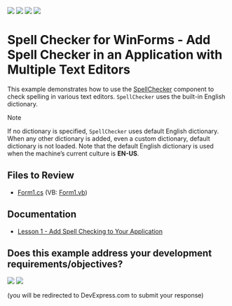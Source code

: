 <!-- default badges list -->
![](https://img.shields.io/endpoint?url=https://codecentral.devexpress.com/api/v1/VersionRange/128612547/24.2.1%2B)
[![](https://img.shields.io/badge/Open_in_DevExpress_Support_Center-FF7200?style=flat-square&logo=DevExpress&logoColor=white)](https://supportcenter.devexpress.com/ticket/details/T588203)
[![](https://img.shields.io/badge/📖_How_to_use_DevExpress_Examples-e9f6fc?style=flat-square)](https://docs.devexpress.com/GeneralInformation/403183)
[![](https://img.shields.io/badge/💬_Leave_Feedback-feecdd?style=flat-square)](#does-this-example-address-your-development-requirementsobjectives)
<!-- default badges end -->

# Spell Checker for WinForms - Add Spell Checker in an Application with Multiple Text Editors

This example demonstrates how to use the [SpellChecker](https://docs.devexpress.com/WindowsForms/DevExpress.XtraSpellChecker.SpellChecker) component to check spelling in various text editors. `SpellChecker` uses the built-in English dictionary.

>[!note]
> If no dictionary is specified, `SpellChecker` uses default English dictionary. When any other dictionary is added, even a custom dictionary, default dictionary is not loaded. Note that the default English dictionary is used when the machine’s current culture is **EN-US**.

## Files to Review

* [Form1.cs](./CS/XtraSpellCheckerGetStarted/Form1.cs) (VB: [Form1.vb](./VB/XtraSpellCheckerGetStarted/Form1.vb))

## Documentation

* [Lesson 1 - Add Spell Checking to Your Application](https://docs.devexpress.com/WindowsForms/114002/controls-and-libraries/spell-checker/getting-started/lesson-1-add-spell-checking-to-your-application)
<!-- feedback -->
## Does this example address your development requirements/objectives?

[<img src="https://www.devexpress.com/support/examples/i/yes-button.svg"/>](https://www.devexpress.com/support/examples/survey.xml?utm_source=github&utm_campaign=winforms-spell-checker-get-started&~~~was_helpful=yes) [<img src="https://www.devexpress.com/support/examples/i/no-button.svg"/>](https://www.devexpress.com/support/examples/survey.xml?utm_source=github&utm_campaign=winforms-spell-checker-get-started&~~~was_helpful=no)

(you will be redirected to DevExpress.com to submit your response)
<!-- feedback end -->
